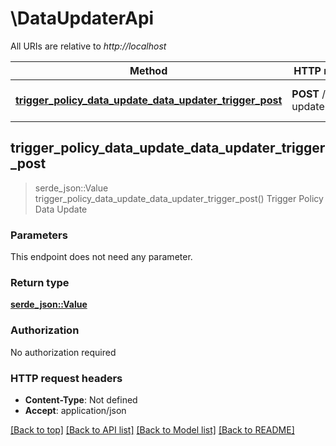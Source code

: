 # \DataUpdaterApi

All URIs are relative to *http://localhost*

Method | HTTP request | Description
------------- | ------------- | -------------
[**trigger_policy_data_update_data_updater_trigger_post**](DataUpdaterApi.md#trigger_policy_data_update_data_updater_trigger_post) | **POST** /data-updater/trigger | Trigger Policy Data Update



## trigger_policy_data_update_data_updater_trigger_post

> serde_json::Value trigger_policy_data_update_data_updater_trigger_post()
Trigger Policy Data Update

### Parameters

This endpoint does not need any parameter.

### Return type

[**serde_json::Value**](serde_json::Value.md)

### Authorization

No authorization required

### HTTP request headers

- **Content-Type**: Not defined
- **Accept**: application/json

[[Back to top]](#) [[Back to API list]](../README.md#documentation-for-api-endpoints) [[Back to Model list]](../README.md#documentation-for-models) [[Back to README]](../README.md)

